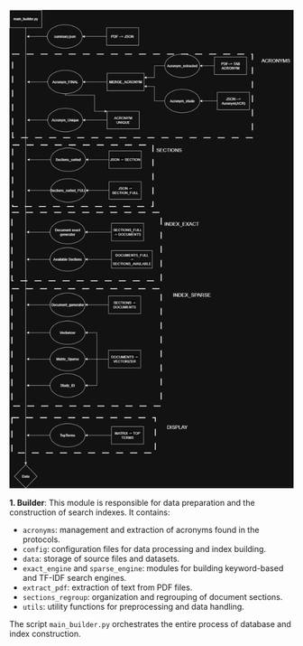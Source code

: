 ![Builder](assets/builder.png)

**1. Builder**: This module is responsible for data preparation and the construction of search indexes. It contains:  

- `acronyms`: management and extraction of acronyms found in the protocols.  
- `config`: configuration files for data processing and index building.  
- `data`: storage of source files and datasets.  
- `exact_engine` and `sparse_engine`: modules for building keyword-based and TF-IDF search engines.  
- `extract_pdf`: extraction of text from PDF files.  
- `sections_regroup`: organization and regrouping of document sections.  
- `utils`: utility functions for preprocessing and data handling.  

The script `main_builder.py` orchestrates the entire process of database and index construction.  
